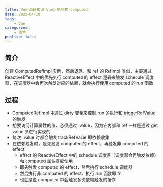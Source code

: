 ```yaml
---
title: Vue-源码知识-Vue3-响应式-computed
date: 2023-04-10
tags:
    - Vue
categories:
    - 技术
publish: false
---
```


## 简介

创建 ComputedRefImpl 实例，然后返回，和 ref 的 RefImpl 类似，主要通过 ReactiveEffect 中的优先执行 computed 的 effect 逻辑来触发 schedule 调度器，在调度器中会再次触发对应的依赖，就会执行使用 computed 的 run 函数

## 过程

-   ComputedRefImpl 中通过 dirty 变量来控制 run 的执行和 triggerRefValue 的触发
-   想要访问计算属性的值，必须通过 .value，因为它内部和 ref 一样是通过 get value 来进行实现的
-   每次 .value 时都会触发 trackRefValue 即依赖收集
-   在依赖触发时，是先触发 computed 的 effect，再触发非 computed 的 effect
    -   effect 的 ReactiveEffect 中的 schedule 调度器（调度器会再触发依赖）和 computed 属性搭配使用
    -   即先触发 computed 的 effect，然后执行 schedule 调度器
    -   然后执行非 computed 的 effect，执行 run 函数即 fn
    -   也就是说 computed 中会触发多次依赖触发的操作
